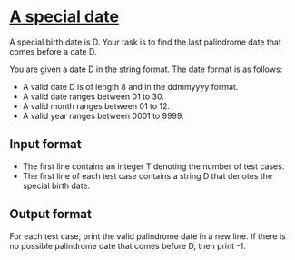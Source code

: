 # [A special date][link]

A special birth date is D. Your task is to find the last palindrome date that comes before a date D.

You are given a date D in the string format. The date format is as follows:

- A valid date D is of length 8 and in the ddmmyyyy format.
- A valid date ranges between 01 to 30.
- A valid month ranges between 01 to 12.
- A valid year ranges between 0001 to 9999.

## Input format

- The first line contains an integer T denoting the number of test cases.
- The first line of each test case contains a string D that denotes the special birth date.

## Output format

For each test case, print the valid palindrome date in a new line. If there is no possible palindrome date that comes before D, then print -1.

[link]: https://www.hackerearth.com/practice/algorithms/greedy/basics-of-greedy-algorithms/practice-problems/algorithm/lucky-birth-date-fa83abfe/
